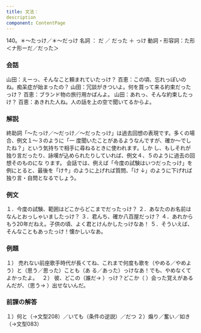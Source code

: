 ```yaml
---
title: 文法：
description
component: ContentPage
---
```



140。＊～たっけ／＊～だっけ
名詞 ： だ ／ だった ＋ っけ
動詞・形容詞：た形＜ナ形ーだ／だった＞  
### 会話
山田：えーっ、そんなこと頼まれていたっけ？ 百恵：この頃、忘れっぽいのね。痴呆症が始まったの？ 山田：冗談がきついよ。何を買って来る約束だったっけ？ 百恵：ブランド物の旅行用かばんよ。 山田：あれっ、そんな約束したっけ？ 百恵：あきれた人ね。人の話を上の空で聞いてるからよ。
### 解説
終助詞「～たっけ／～だっけ／～だったっけ」は過去回想の表現です。多くの場合、例文１～３のように「一 度聞いたことがあるようなんですが、確か～でしたね？」という気持ちで相手に尋ねるときに使われます。しか し、もしそれが独り言だったり、詠嘆が込められたりしていれば、例文４、５のように過去の回想そのものにな ります。
会話では、例えば「今度の試験はいつだったっけ」を例にとると、最後を「け↑」のように上げれば質問、「け
↓」のように下げれば独り言・自問となるでしょう。
### 例文
１．今度の試験、範囲はどこからどこまでだったっけ？
２．あなたのお名前はなんとおっしゃいましたっけ？
３．君んち、確か八百屋だっけ？
４．あれからもう20年だねえ。子供の頃、よく君とけんかしたっけなあ！
５．そういえば、そんなこともあったっけ！懐かしいなあ。
### 例題
１） 売れない前座歌手時代が長くてね、これまで何度も歌を（やめる／やめよう）と（思う／思った）ことも（あ
る／あった）っけなあ！でも、やめなくてよかったよ。  
２） 彼、どこの（誰だ→ ）っけ？どこか（ ）会った覚えがあるんだが、（思う→ ）出せないんだ。
### 前課の解答
１）何と（→文型208）／いても（条件の逆説）／だつ
２）煽り／奮い／如き（→文型083）
